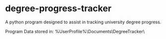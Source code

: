 # degree-progress-tracker
A python program designed to assist in tracking university degree progress.

Program Data stored in: %UserProfile%\Documents\DegreeTracker\
